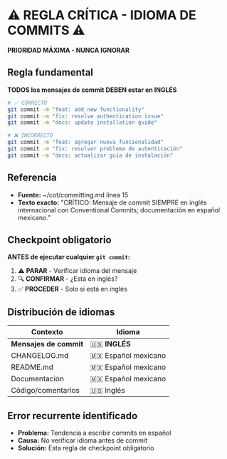 # ⚠️ REGLA CRÍTICA - IDIOMA DE COMMITS ⚠️

**PRIORIDAD MÁXIMA - NUNCA IGNORAR**

## Regla fundamental

**TODOS los mensajes de commit DEBEN estar en INGLÉS**

```bash
# ✅ CORRECTO
git commit -m "feat: add new functionality"
git commit -m "fix: resolve authentication issue" 
git commit -m "docs: update installation guide"

# ❌ INCORRECTO
git commit -m "feat: agregar nueva funcionalidad"
git commit -m "fix: resolver problema de autenticación"
git commit -m "docs: actualizar guía de instalación"
```

## Referencia

- **Fuente:** ~/cot/committing.md línea 15
- **Texto exacto:** "CRÍTICO: Mensaje de commit SIEMPRE en inglés internacional con Conventional Commits; documentación en español mexicano."

## Checkpoint obligatorio

**ANTES de ejecutar cualquier `git commit`:**

1. ⚠️ **PARAR** - Verificar idioma del mensaje
2. 🔍 **CONFIRMAR** - ¿Está en inglés?  
3. ✅ **PROCEDER** - Solo si está en inglés

## Distribución de idiomas

| Contexto | Idioma |
|----------|---------|
| **Mensajes de commit** | 🇺🇸 **INGLÉS** |
| CHANGELOG.md | 🇲🇽 Español mexicano |
| README.md | 🇲🇽 Español mexicano |
| Documentación | 🇲🇽 Español mexicano |
| Código/comentarios | 🇺🇸 Inglés |

## Error recurrente identificado

- **Problema:** Tendencia a escribir commits en español
- **Causa:** No verificar idioma antes de commit
- **Solución:** Esta regla de checkpoint obligatorio

